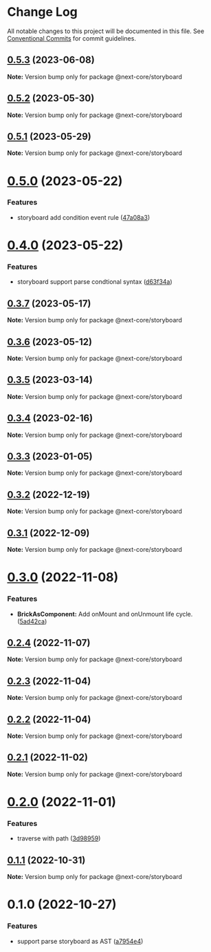 # Change Log

All notable changes to this project will be documented in this file.
See [Conventional Commits](https://conventionalcommits.org) for commit guidelines.

## [0.5.3](https://github.com/easyops-cn/next-core/compare/@next-core/storyboard@0.5.2...@next-core/storyboard@0.5.3) (2023-06-08)

**Note:** Version bump only for package @next-core/storyboard





## [0.5.2](https://github.com/easyops-cn/next-core/compare/@next-core/storyboard@0.5.1...@next-core/storyboard@0.5.2) (2023-05-30)

**Note:** Version bump only for package @next-core/storyboard





## [0.5.1](https://github.com/easyops-cn/next-core/compare/@next-core/storyboard@0.5.0...@next-core/storyboard@0.5.1) (2023-05-29)

**Note:** Version bump only for package @next-core/storyboard





# [0.5.0](https://github.com/easyops-cn/next-core/compare/@next-core/storyboard@0.4.0...@next-core/storyboard@0.5.0) (2023-05-22)


### Features

* storyboard add condition event rule ([47a08a3](https://github.com/easyops-cn/next-core/commit/47a08a33bbabc9da2a8c7b18df0072ccec516dd1))





# [0.4.0](https://github.com/easyops-cn/next-core/compare/@next-core/storyboard@0.3.7...@next-core/storyboard@0.4.0) (2023-05-22)


### Features

* storyboard support parse condtional syntax ([d63f34a](https://github.com/easyops-cn/next-core/commit/d63f34abc439fc01b1b5fae513f72fa37aa044f2))





## [0.3.7](https://github.com/easyops-cn/next-core/compare/@next-core/storyboard@0.3.6...@next-core/storyboard@0.3.7) (2023-05-17)

**Note:** Version bump only for package @next-core/storyboard





## [0.3.6](https://github.com/easyops-cn/next-core/compare/@next-core/storyboard@0.3.5...@next-core/storyboard@0.3.6) (2023-05-12)

**Note:** Version bump only for package @next-core/storyboard





## [0.3.5](https://github.com/easyops-cn/next-core/compare/@next-core/storyboard@0.3.4...@next-core/storyboard@0.3.5) (2023-03-14)

**Note:** Version bump only for package @next-core/storyboard





## [0.3.4](https://github.com/easyops-cn/next-core/compare/@next-core/storyboard@0.3.3...@next-core/storyboard@0.3.4) (2023-02-16)

**Note:** Version bump only for package @next-core/storyboard





## [0.3.3](https://github.com/easyops-cn/next-core/compare/@next-core/storyboard@0.3.2...@next-core/storyboard@0.3.3) (2023-01-05)

**Note:** Version bump only for package @next-core/storyboard





## [0.3.2](https://github.com/easyops-cn/next-core/compare/@next-core/storyboard@0.3.1...@next-core/storyboard@0.3.2) (2022-12-19)

**Note:** Version bump only for package @next-core/storyboard





## [0.3.1](https://github.com/easyops-cn/next-core/compare/@next-core/storyboard@0.3.0...@next-core/storyboard@0.3.1) (2022-12-09)

**Note:** Version bump only for package @next-core/storyboard





# [0.3.0](https://github.com/easyops-cn/next-core/compare/@next-core/storyboard@0.2.4...@next-core/storyboard@0.3.0) (2022-11-08)

### Features

- **BrickAsComponent:** Add onMount and onUnmount life cycle. ([5ad42ca](https://github.com/easyops-cn/next-core/commit/5ad42ca71cb2b6c758715178eac9ec6eb6672a4d))

## [0.2.4](https://github.com/easyops-cn/next-core/compare/@next-core/storyboard@0.2.3...@next-core/storyboard@0.2.4) (2022-11-07)

**Note:** Version bump only for package @next-core/storyboard

## [0.2.3](https://github.com/easyops-cn/next-core/compare/@next-core/storyboard@0.2.2...@next-core/storyboard@0.2.3) (2022-11-04)

**Note:** Version bump only for package @next-core/storyboard

## [0.2.2](https://github.com/easyops-cn/next-core/compare/@next-core/storyboard@0.2.1...@next-core/storyboard@0.2.2) (2022-11-04)

**Note:** Version bump only for package @next-core/storyboard

## [0.2.1](https://github.com/easyops-cn/next-core/compare/@next-core/storyboard@0.2.0...@next-core/storyboard@0.2.1) (2022-11-02)

**Note:** Version bump only for package @next-core/storyboard

# [0.2.0](https://github.com/easyops-cn/next-core/compare/@next-core/storyboard@0.1.1...@next-core/storyboard@0.2.0) (2022-11-01)

### Features

- traverse with path ([3d98959](https://github.com/easyops-cn/next-core/commit/3d989591bf201cb41c33562b47cdd58986028554))

## [0.1.1](https://github.com/easyops-cn/next-core/compare/@next-core/storyboard@0.1.0...@next-core/storyboard@0.1.1) (2022-10-31)

**Note:** Version bump only for package @next-core/storyboard

# 0.1.0 (2022-10-27)

### Features

- support parse storyboard as AST ([a7954e4](https://github.com/easyops-cn/next-core/commit/a7954e462c7ffeabf49e1f121b6b1702375c23bb))
